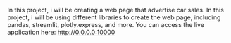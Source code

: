 In this project, i will be creating a web page that advertise car sales. In this project, i will be using different libraries to create the web page, including pandas, streamlit, plotly.express, and more.
You can access the live application here: http://0.0.0.0:10000
